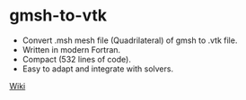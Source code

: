 # gmsh-to-vtk
- Convert .msh mesh file (Quadrilateral) of gmsh to .vtk file.
- Written in modern Fortran.
- Compact (532 lines of code).
- Easy to adapt and integrate with solvers.

[Wiki](https://github.com/truongd8593/gmsh-to-vtk-and-tecplot/wiki)
